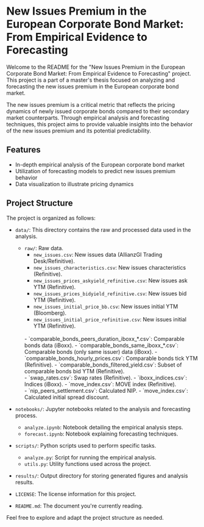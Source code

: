 # New Issues Premium in the European Corporate Bond Market: From Empirical Evidence to Forecasting

Welcome to the README for the "New Issues Premium in the European Corporate Bond Market: From Empirical Evidence to Forecasting" project. This project is a part of a master's thesis focused on analyzing and forecasting the new issues premium in the European corporate bond market.

The new issues premium is a critical metric that reflects the pricing dynamics of newly issued corporate bonds compared to their secondary market counterparts. Through empirical analysis and forecasting techniques, this project aims to provide valuable insights into the behavior of the new issues premium and its potential predictability.

## Features

- In-depth empirical analysis of the European corporate bond market
- Utilization of forecasting models to predict new issues premium behavior
- Data visualization to illustrate pricing dynamics

## Project Structure

The project is organized as follows:

- `data/`: This directory contains the raw and processed data used in the analysis.
  - `raw/`: Raw data.
    - `new_issues.csv`: New issues data (AllianzGI Trading Desk/Refinitive).
    - `new_issues_characteristics.csv`: New issues characteristics (Refinitive).
    - `new_issues_prices_askyield_refinitive.csv`: New issues ask YTM (Refinitive).
    - `new_issues_prices_bidyield_refinitive.csv`: New issues bid YTM (Refinitive).
    - `new_issues_initial_price_bb.csv`: New issues initial YTM (Bloomberg).
    - `new_issues_initial_price_refinitive.csv`: New issues initial YTM (Refinitive).
    <br />
    - `comparable_bonds_peers_duration_iboxx_*.csv`: Comparable bonds data (iBoxx).
    - `comparable_bonds_same_iboxx_*.csv`: Comparable bonds (only same issuer) data (iBoxx).
    - `comparable_bonds_hourly_prices.csv`: Comparable bonds tick YTM (Refinitive).
    - `comparable_bonds_filtered_yield.csv`: Subset of comparable bonds bid YTM (Refinitive).
    <br />
    - `swap_rates.csv`: Swap rates (Refinitive).
    - `iboxx_indices.csv`: Indices (iBoxx).
    - `move_index.csv`: MOVE index (Refinitive).
    <br />
    - `nip_peers_settlement.csv`: Calculated NIP.
    - `move_index.csv`: Calculated initial spread discount.
  
- `notebooks/`: Jupyter notebooks related to the analysis and forecasting process.
  - `analyze.ipynb`: Notebook detailing the empirical analysis steps.
  - `forecast.ipynb`: Notebook explaining forecasting techniques.
- `scripts/`: Python scripts used to perform specific tasks.
  - `analyze.py`: Script for running the empirical analysis.
  - `utils.py`: Utility functions used across the project.
- `results/`: Output directory for storing generated figures and analysis results.
- `LICENSE`: The license information for this project.
- `README.md`: The document you're currently reading.

Feel free to explore and adapt the project structure as needed.
